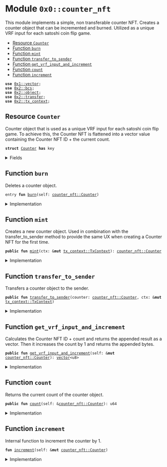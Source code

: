
<a name="0x0_counter_nft"></a>

# Module `0x0::counter_nft`

This module implements a simple, non transferable counter NFT.
Creates a counter object that can be incremented and burned.
Utilized as a unique VRF input for each satoshi coin flip game.


-  [Resource `Counter`](#0x0_counter_nft_Counter)
-  [Function `burn`](#0x0_counter_nft_burn)
-  [Function `mint`](#0x0_counter_nft_mint)
-  [Function `transfer_to_sender`](#0x0_counter_nft_transfer_to_sender)
-  [Function `get_vrf_input_and_increment`](#0x0_counter_nft_get_vrf_input_and_increment)
-  [Function `count`](#0x0_counter_nft_count)
-  [Function `increment`](#0x0_counter_nft_increment)


<pre><code><b>use</b> <a href="">0x1::vector</a>;
<b>use</b> <a href="">0x2::bcs</a>;
<b>use</b> <a href="">0x2::object</a>;
<b>use</b> <a href="">0x2::transfer</a>;
<b>use</b> <a href="">0x2::tx_context</a>;
</code></pre>



<a name="0x0_counter_nft_Counter"></a>

## Resource `Counter`

Counter object that is used as a unique VRF input for each satoshi coin flip game.
To achieve this, the Counter NFT is flattened into a vector<u64> value containing the Counter NFT ID + the current count.


<pre><code><b>struct</b> <a href="counter_nft.md#0x0_counter_nft_Counter">Counter</a> <b>has</b> key
</code></pre>



<details>
<summary>Fields</summary>


<dl>
<dt>
<code>id: <a href="_UID">object::UID</a></code>
</dt>
<dd>

</dd>
<dt>
<code>count: u64</code>
</dt>
<dd>

</dd>
</dl>


</details>

<a name="0x0_counter_nft_burn"></a>

## Function `burn`

Deletes a counter object.


<pre><code>entry <b>fun</b> <a href="counter_nft.md#0x0_counter_nft_burn">burn</a>(self: <a href="counter_nft.md#0x0_counter_nft_Counter">counter_nft::Counter</a>)
</code></pre>



<details>
<summary>Implementation</summary>


<pre><code>entry <b>fun</b> <a href="counter_nft.md#0x0_counter_nft_burn">burn</a>(self: <a href="counter_nft.md#0x0_counter_nft_Counter">Counter</a>) {
    <b>let</b> <a href="counter_nft.md#0x0_counter_nft_Counter">Counter</a> { id, count: _ } = self;
    <a href="_delete">object::delete</a>(id);
}
</code></pre>



</details>

<a name="0x0_counter_nft_mint"></a>

## Function `mint`

Creates a new counter object. Used in combination with the transfer_to_sender method to provide the same
UX when creating a Counter NFT for the first time.


<pre><code><b>public</b> <b>fun</b> <a href="counter_nft.md#0x0_counter_nft_mint">mint</a>(ctx: &<b>mut</b> <a href="_TxContext">tx_context::TxContext</a>): <a href="counter_nft.md#0x0_counter_nft_Counter">counter_nft::Counter</a>
</code></pre>



<details>
<summary>Implementation</summary>


<pre><code><b>public</b> <b>fun</b> <a href="counter_nft.md#0x0_counter_nft_mint">mint</a>(ctx: &<b>mut</b> TxContext): <a href="counter_nft.md#0x0_counter_nft_Counter">Counter</a> {
    <a href="counter_nft.md#0x0_counter_nft_Counter">Counter</a> {
        id: <a href="_new">object::new</a>(ctx),
        count: 0
    }
}
</code></pre>



</details>

<a name="0x0_counter_nft_transfer_to_sender"></a>

## Function `transfer_to_sender`

Transfers a counter object to the sender.


<pre><code><b>public</b> <b>fun</b> <a href="counter_nft.md#0x0_counter_nft_transfer_to_sender">transfer_to_sender</a>(counter: <a href="counter_nft.md#0x0_counter_nft_Counter">counter_nft::Counter</a>, ctx: &<b>mut</b> <a href="_TxContext">tx_context::TxContext</a>)
</code></pre>



<details>
<summary>Implementation</summary>


<pre><code><b>public</b> <b>fun</b> <a href="counter_nft.md#0x0_counter_nft_transfer_to_sender">transfer_to_sender</a>(counter: <a href="counter_nft.md#0x0_counter_nft_Counter">Counter</a>, ctx: &<b>mut</b> TxContext) {
    <a href="_transfer">transfer::transfer</a>(counter, <a href="_sender">tx_context::sender</a>(ctx));
}
</code></pre>



</details>

<a name="0x0_counter_nft_get_vrf_input_and_increment"></a>

## Function `get_vrf_input_and_increment`

Calculates the Counter NFT ID + count and returns the appended result as a vector<u8>.
Then it increases the count by 1 and returns the appended bytes.


<pre><code><b>public</b> <b>fun</b> <a href="counter_nft.md#0x0_counter_nft_get_vrf_input_and_increment">get_vrf_input_and_increment</a>(self: &<b>mut</b> <a href="counter_nft.md#0x0_counter_nft_Counter">counter_nft::Counter</a>): <a href="">vector</a>&lt;u8&gt;
</code></pre>



<details>
<summary>Implementation</summary>


<pre><code><b>public</b> <b>fun</b> <a href="counter_nft.md#0x0_counter_nft_get_vrf_input_and_increment">get_vrf_input_and_increment</a>(self: &<b>mut</b> <a href="counter_nft.md#0x0_counter_nft_Counter">Counter</a>): <a href="">vector</a>&lt;u8&gt; {
    <b>let</b> vrf_input = <a href="_id_bytes">object::id_bytes</a>(self);
    <b>let</b> count_to_bytes = <a href="_to_bytes">bcs::to_bytes</a>(&<a href="counter_nft.md#0x0_counter_nft_count">count</a>(self));
    <a href="_append">vector::append</a>(&<b>mut</b> vrf_input, count_to_bytes);
    <a href="counter_nft.md#0x0_counter_nft_increment">increment</a>(self);
    vrf_input
}
</code></pre>



</details>

<a name="0x0_counter_nft_count"></a>

## Function `count`

Returns the current count of the counter object.


<pre><code><b>public</b> <b>fun</b> <a href="counter_nft.md#0x0_counter_nft_count">count</a>(self: &<a href="counter_nft.md#0x0_counter_nft_Counter">counter_nft::Counter</a>): u64
</code></pre>



<details>
<summary>Implementation</summary>


<pre><code><b>public</b> <b>fun</b> <a href="counter_nft.md#0x0_counter_nft_count">count</a>(self: &<a href="counter_nft.md#0x0_counter_nft_Counter">Counter</a>): u64 {
    self.count
}
</code></pre>



</details>

<a name="0x0_counter_nft_increment"></a>

## Function `increment`

Internal function to increment the counter by 1.


<pre><code><b>fun</b> <a href="counter_nft.md#0x0_counter_nft_increment">increment</a>(self: &<b>mut</b> <a href="counter_nft.md#0x0_counter_nft_Counter">counter_nft::Counter</a>)
</code></pre>



<details>
<summary>Implementation</summary>


<pre><code><b>fun</b> <a href="counter_nft.md#0x0_counter_nft_increment">increment</a>(self: &<b>mut</b> <a href="counter_nft.md#0x0_counter_nft_Counter">Counter</a>) {
    self.count = self.count + 1;
}
</code></pre>



</details>
